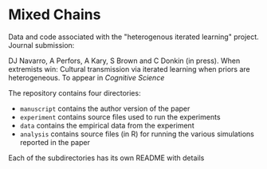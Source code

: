 # Mixed Chains

Data and code associated with the "heterogenous iterated learning" project. Journal submission:

DJ Navarro, A Perfors, A Kary, S Brown and C Donkin (in press). When extremists win: Cultural transmission via iterated learning when priors are heterogeneous. To appear in *Cognitive Science*

The repository contains four directories:

- `manuscript` contains the author version of the paper
- `experiment` contains source files used to run the experiments
- `data` contains the empirical data from the experiment
- `analysis` contains source files (in R) for running the various simulations reported in the paper 

Each of the subdirectories has its own README with details